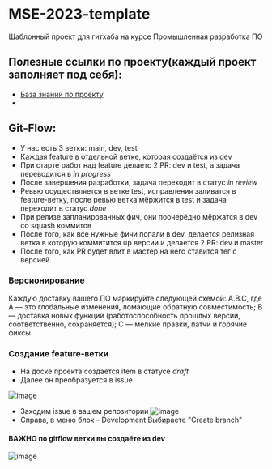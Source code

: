 # MSE-2023-template
Шаблонный проект для гитхаба на курсе Промышленная разработка ПО

## Полезные ссылки по проекту(каждый проект заполняет под себя):
  - [База знаний по проекту](https://miro.com/app/board/uXjVPjK_iOw=/?share_link_id=115273625923)
  - 

## Git-Flow:
  - У нас есть 3 ветки: main, dev, test
  - Каждая feature в отдельной ветке, которая создаётся из dev
  - При старте работ над feature делаетс 2 PR: dev и test, а задача переводится в *in progress*
  - После завершения разработки, задача переходит в статус *in review*
  - Ревью осуществляется в ветке test, исправления заливатся в feature-ветку, после ревью ветка мёржится в test и задача переходит в статус *done*
  - При релизе запланированных фич, они поочерёдно мёржатся в dev со squash коммитов
  - После того, как все нужные фичи попали в dev, делается релизная ветка в которую коммитится up версии и делается 2 PR: dev и master
  - После того, как PR будет влит в мастер на него ставится тег с версией

### Версионирование
Каждую доставку вашего ПО маркируйте следующей схемой: A.B.C, где A — это глобальные изменения, ломающие обратную совместимость; B — доставка новых функций (работоспособность прошлых версий, соответственно, сохраняется); C — мелкие правки, патчи и горячие фиксы


### Создание feature-ветки
  - На доске проекта создаётся item в статусе *draft*
  - Далее он преобразуется в issue
  
![image](https://user-images.githubusercontent.com/29037445/221422439-d4e9d890-f8b1-4b18-95f9-eaeb7581ca58.png)
  - Заходим  issue в вашем репозитории
![image](https://user-images.githubusercontent.com/29037445/221422634-49e1cf91-b856-444d-813f-ca69838740c1.png)
  - Справа, в меню блок - Development Выбираете "Create branch"
#### ВАЖНО по gitflow ветки вы создаёте из dev
![image](https://user-images.githubusercontent.com/29037445/221422780-3e6d05ee-cbf4-427b-ae7e-a0f670d9bf4a.png)
